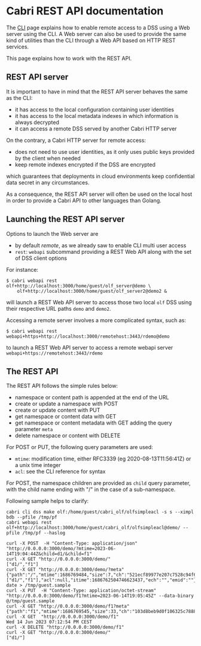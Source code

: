 # Cabri REST API documentation

The [CLI](gscli.md) page explains how to enable remote access to a DSS using a Web server using the CLI.
A Web server can also be used to provide the same kind of utilities than the CLI
through a Web API based on HTTP REST services.

This page explains how to work with the REST API.

## REST API server

It is important to have in mind that the REST API server behaves the same as the CLI:

- it has access to the local configuration containing user identities
- it has access to the local metadata indexes
in which information is always decrypted
- it can access a remote DSS served by another Cabri HTTP server

On the contrary, a Cabri HTTP server for remote access:

- does not need to use user identities, as it only uses public keys
provided by the client when needed
- keep remote indexes encrypted if the DSS are encrypted

which guarantees that deployments in cloud environments keep confidential data secret
in any circumstances.

As a consequence, the REST API server will often be used
on the local host in order to provide a Cabri API to other languages than Golang.

## Launching the REST API server

Options to launch the Web server are

- by default _remote_, as we already saw to enable CLI multi user access
- `rest`: `webapi` subcommand providing a REST Web API along with the set of DSS client options

For instance:

    $ cabri webapi rest olf+http://localhost:3000/home/guest/olf_server@demo \
        olf+http://localhost:3000/home/guest/olf_server2@demo2 &

will launch a REST Web API server to access those two local `olf` DSS using
their respective URL paths `demo` and `demo2`.

Accessing a remote server involves a more complicated syntax, such as:

    $ cabri webapi rest webapi+https+http://localhost:3000/remotehost:3443/rdemo@demo

to launch a REST Web API server to access a remote webapi server 
`webapi+https://remotehost:3443/rdemo`

## The REST API

The REST API follows the simple rules below:

- namespace or content path is appended at the end of the URL
- create or update a namespace with POST 
- create or update content with PUT
- get namespace or content data with GET
- get namespace or content metadata with GET adding the query parameter `meta`
- delete namespace or content with DELETE

For POST or PUT, the following query parameters are used:

- `mtime`: modification time, either RFC3339 (eg 2020-08-13T11:56:41Z) or a unix time integer
- `acl`: see the CLI reference for syntax

For POST, the namespace children are provided as `child` query parameter, with the child name
ending with "/" in the case of a sub-namespace.

Following sample helps to clarify:

    cabri cli dss make olf:/home/guest/cabri_olf/olfsimpleacl -s s --ximpl bdb --pfile /tmp/pf
    cabri webapi rest olf+http://localhost:3000/home/guest/cabri_olf/olfsimpleacl@demo/ --pfile /tmp/pf --haslog
    
    curl -X POST  -H "Content-Type: application/json" "http://0.0.0.0:3000/demo/?mtime=2023-06-14T19:04:44Z&child=d1/&child=f1"
    curl -X GET "http://0.0.0.0:3000/demo/"
    ["d1/","f1"]
    curl -X GET "http://0.0.0.0:3000/demo/?meta"
    {"path":"/","mtime":1686769484,"size":7,"ch":"521ecf89977e207c7528c94f6afa99b4","isNs":true,"children":["d1/","f1"],"acl":null,"itime":1686762504746623437,"ech":"","emid":""}
    date > /tmp/guest.sample
    curl -X PUT  -H "Content-Type: application/octet-stream" "http://0.0.0.0:3000/demo/f1?mtime=2023-06-14T19:05:45Z" --data-binary @/tmp/guest.sample
    curl -X GET "http://0.0.0.0:3000/demo/f1?meta"
    {"path":"f1","mtime":1686769545,"size":33,"ch":"103d8beb9d0f106325c788860e1c6ef9","isNs":false,"children":null,"acl":null,"itime":1686762800350494070,"ech":"","emid":""}
    curl -X GET  "http://0.0.0.0:3000/demo/f1"
    Wed 14 Jun 2023 07:12:54 PM CEST
    curl -X DELETE "http://0.0.0.0:3000/demo/f1"
    curl -X GET "http://0.0.0.0:3000/demo/"
    ["d1/"]
